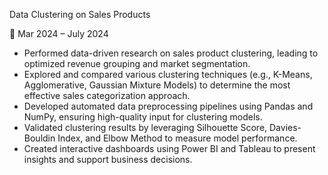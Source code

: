 Data Clustering on Sales Products

📅 Mar 2024 – July 2024

- Performed data-driven research on sales product clustering, leading to optimized revenue grouping and market segmentation.
- Explored and compared various clustering techniques (e.g., K-Means, Agglomerative, Gaussian Mixture Models) to determine the most effective sales categorization approach.
- Developed automated data preprocessing pipelines using Pandas and NumPy, ensuring high-quality input for clustering models.
- Validated clustering results by leveraging Silhouette Score, Davies-Bouldin Index, and Elbow Method to measure model performance.
- Created interactive dashboards using Power BI and Tableau to present insights and support business decisions.
